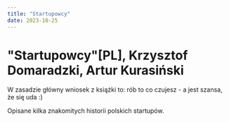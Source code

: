 ```yaml
---
title: "Startupowcy"
date: 2023-10-25
---
```

# "Startupowcy"[PL], Krzysztof Domaradzki, Artur Kurasiński

W zasadzie główny wniosek z książki to: rób to co czujesz - a jest szansa, że się uda :)

Opisane kilka znakomitych historii polskich startupów.
